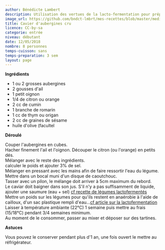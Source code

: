 ```yaml
---
author: Bénédicte Lambert
description: Utilisation des vertues de la lacto-fermentation pour préparer un délicieux cavier d'aubergine cru.
image_url: https://github.com/bndct-lmbrt/mes-recettes/blob/master/medias/caviar-aubergines.jpg
title: Cavier d'aubergines cru
licence: CC-by-sa
categorie: entrée
niveau: débutant
date: 12/05/2018
nombre: 8 personnes
temps-cuisson: sans
temps-preparation: 3 sem
layout: page
---
```


**Ingrédients**  


* 1 ou 2 grosses aubergines
* 2 gousses d'ail
* 1 petit oignon
* 1/4 de citron ou orange
* 2 cc de cumin
* 1 branche de romarin
* 1 cc de thym ou origan
* 2 cc de graines de sésame
* huile d'olive (facultel


**Déroulé**

 Couper l'aubergines en cubes.  
Hacher finement l'ail et l'oignon. Découper le citron (ou l'orange) en petits dés.  
Mélanger avec le reste des ingrédients.  
calculer le poids et ajouter 3% de sel.  
Mélanger en pressant avec les mains afin de faire ressortir l'eau du légume.  
Mettre dans un bocal muni d'un disque de caoutchouc.  
Tasser avec un pilon, le mélange doit arriver à 5cm maximum du rebord.  
Le caviar doit baigner dans son jus. S'il n'y a pas suffisamment de liquide, ajouter une saumure (eau + sel) [cf recette de légumes lactofermentés](https://github.com/bndct-lmbrt/mes-recettes/blob/master/recettes/legumes-lactofermentes.md)  
Mettre un poids sur les légumes pour qu'ils restent en anaérobie   à l'aide de cailloux, d'un sac plastique rempli d'eau...[cf article sur la  lactofermentation](https://medium.com/@bndctlmbrt/les-bienfaits-des-l%C3%A9gumes-lacto-ferment%C3%A9s-1644fc628873)  
Laisser à température ambiante (22°C) 1 semaine puis mettre au frais (15/18°C) pendant 3/4 semaines minimum.  
Au moment de le consommer, passer au mixer et déposer sur des tartines.  


**Astuces**

Vous pouvez le conserver pendant plus d'1 an, une fois ouvert le mettre au réfrigérateur.  
